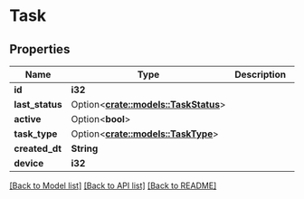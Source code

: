 # Task

## Properties

Name | Type | Description | Notes
------------ | ------------- | ------------- | -------------
**id** | **i32** |  | [readonly]
**last_status** | Option<[**crate::models::TaskStatus**](TaskStatus.md)> |  | [readonly]
**active** | Option<**bool**> |  | [optional]
**task_type** | Option<[**crate::models::TaskType**](TaskType.md)> |  | [optional]
**created_dt** | **String** |  | [readonly]
**device** | **i32** |  | 

[[Back to Model list]](../README.md#documentation-for-models) [[Back to API list]](../README.md#documentation-for-api-endpoints) [[Back to README]](../README.md)


